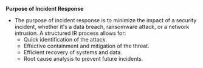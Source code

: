 **Purpose of Incident Response**
   - The purpose of incident response is to minimize the impact of a security incident, whether it's a data breach, ransomware attack, or a network intrusion. A structured IR process allows for:
     - Quick identification of the attack.
     - Effective containment and mitigation of the threat.
     - Efficient recovery of systems and data.
     - Root cause analysis to prevent future incidents.
